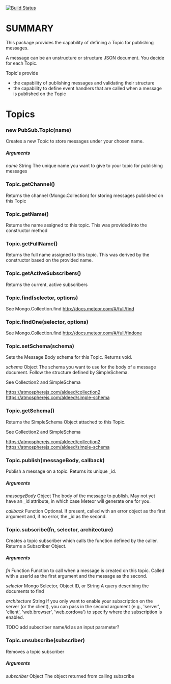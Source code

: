 [![Build Status](https://travis-ci.org/lablancas/pubsub.svg)](https://travis-ci.org/lablancas/pubsub)

# SUMMARY

This package provides the capability of defining a Topic for publishing messages.

A message can be an unstructure or structure JSON document.  You decide for each Topic.

Topic's provide 
* the capability of publishing messages and validating their structure
* the capability to define event handlers that are called when a message is published on the Topic


# Topics

### new PubSub.Topic(name)
Creates a new Topic to store messages under your chosen name. 

##### Arguments
*name* String
The unique name you want to give to your topic for publishing messages

### Topic.getChannel()
Returns the channel (Mongo.Collection) for storing messages published on this Topic

### Topic.getName()
Returns the name assigned to this topic. This was provided into the constructor method

### Topic.getFullName()
Returns the full name assigned to this topic. This was derived by the constructor based on the provided name.

### Topic.getActiveSubscribers()
Returns the current, active subscribers

### Topic.find(selector, options)
See Mongo.Collection.find
http://docs.meteor.com/#/full/find

### Topic.findOne(selector, options)
See Mongo.Collection.find
http://docs.meteor.com/#/full/findone

### Topic.setSchema(schema)
Sets the Message Body schema for this Topic. Returns void.

*schema* Object
The schema you want to use for the body of a message document. Follow the structure defined by SimpleSchema.

See Collection2 and SimpleSchema

https://atmospherejs.com/aldeed/collection2
https://atmospherejs.com/aldeed/simple-schema


### Topic.getSchema()
Returns the SimpleSchema Object attached to this Topic.

See Collection2 and SimpleSchema

https://atmospherejs.com/aldeed/collection2
https://atmospherejs.com/aldeed/simple-schema

### Topic.publish(messageBody, callback)
Publish a message on a topic. Returns its unique _id.

##### Arguments

*messageBody* Object
The body of the message to publish. May not yet have an _id attribute, in which case Meteor will generate one for you.

*callback* Function
Optional. If present, called with an error object as the first argument and, if no error, the _id as the second.

### Topic.subscribe(fn, selector, architecture)    
Creates a topic subscriber which calls the function defined by the caller. Returns a Subscriber Object.

##### Arguments
*fn* Function
Function to call when a message is created on this topic. Called with a userId as the first argument and the message as the second.

*selector* Mongo Selector, Object ID, or String
A query describing the documents to find

*architecture* String
If you only want to enable your subscription on the server (or the client), you can pass in the second argument (e.g., 'server', 'client', 'web.browser', 'web.cordova') to specify where the subscription is enabled.

TODO add subscriber name/id as an input parameter?

### Topic.unsubscribe(subscriber)
Removes a topic subscriber

##### Arguments
*subscriber* Object
The object returned from calling subscribe
